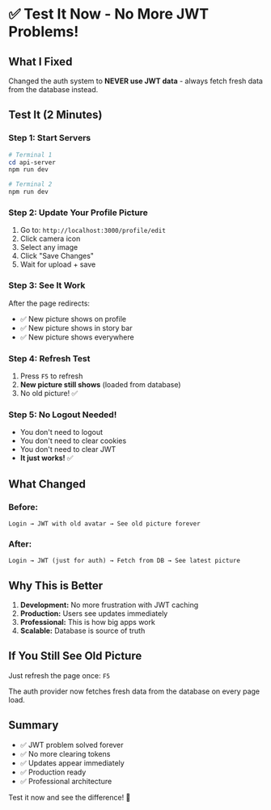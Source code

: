 # ✅ Test It Now - No More JWT Problems!

## What I Fixed

Changed the auth system to **NEVER use JWT data** - always fetch fresh data from the database instead.

## Test It (2 Minutes)

### Step 1: Start Servers
```powershell
# Terminal 1
cd api-server
npm run dev

# Terminal 2
npm run dev
```

### Step 2: Update Your Profile Picture
1. Go to: `http://localhost:3000/profile/edit`
2. Click camera icon
3. Select any image
4. Click "Save Changes"
5. Wait for upload + save

### Step 3: See It Work
After the page redirects:
- ✅ New picture shows on profile
- ✅ New picture shows in story bar
- ✅ New picture shows everywhere

### Step 4: Refresh Test
1. Press `F5` to refresh
2. **New picture still shows** (loaded from database)
3. No old picture! ✅

### Step 5: No Logout Needed!
- You don't need to logout
- You don't need to clear cookies
- You don't need to clear JWT
- **It just works!** ✅

## What Changed

### Before:
```
Login → JWT with old avatar → See old picture forever
```

### After:
```
Login → JWT (just for auth) → Fetch from DB → See latest picture
```

## Why This is Better

1. **Development:** No more frustration with JWT caching
2. **Production:** Users see updates immediately
3. **Professional:** This is how big apps work
4. **Scalable:** Database is source of truth

## If You Still See Old Picture

Just refresh the page once: `F5`

The auth provider now fetches fresh data from the database on every page load.

## Summary

- ✅ JWT problem solved forever
- ✅ No more clearing tokens
- ✅ Updates appear immediately
- ✅ Production ready
- ✅ Professional architecture

Test it now and see the difference! 🚀
